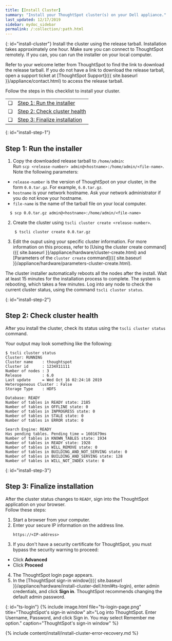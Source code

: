 ```yaml
---
title: [Install Cluster]
summary: "Install your ThoughtSpot cluster(s) on your Dell appliance."
last_updated: 12/17/2019
sidebar: mydoc_sidebar
permalink: /:collection/:path.html
---
```

{: id="install-cluster"}
Install the cluster using the release tarball. Installation takes approximately one hour. Make sure you can connect to ThoughtSpot remotely. If you can, you can run the installer on your local computer.

Refer to your welcome letter from ThoughtSpot to find the link to download the release tarball. If you do not have a link to download the release tarball, open a support ticket at [ThoughtSpot Support]({{ site.baseurl }}/appliance/contact.html) to access the release tarball.

Follow the steps in this checklist to install your cluster.

<table>
  <tr>
    <td>&#10063;</td>
    <td><a href="install-cluster-dell#install-step-1">Step 1: Run the installer</a></td>
  </tr>
  <tr>
    <td>&#10063;</td>
    <td><a href="install-cluster-dell#install-step-2">Step 2: Check cluster health</a></td>
  </tr>
  <tr>
    <td>&#10063;</td>
    <td><a href="install-cluster-dell#install-step-3">Step 3: Finalize installation</a></td>
  </tr>
</table>

{: id="install-step-1"}
## Step 1: Run the installer
1. Copy the downloaded release tarball to `/home/admin`:<br>
  Run `scp <release-number> admin@<hostname>:/home/admin/<file-name>`. Note the following parameters:
* `release-number` is the version of ThoughtSpot on your cluster, in the form `0.0.tar.gz`. For example, `6.0.tar.gz`.
* `hostname` is your network hostname. Ask your network administrator if you do not know your hostname.
* `file-name` is the name of the tarball file on your local computer.
```
  $ scp 0.0.tar.gz admin@<hostname>:/home/admin/<file-name>
```
2. Create the cluster using `tscli cluster create <release-number>`.
```
    $ tscli cluster create 0.0.tar.gz
```
3. Edit the ouput using your specific cluster information. For more information on this process, refer to [Using the cluster create command]({{ site.baseurl }}/appliance/hardware/cluster-create.html) and [Parameters of the `cluster create` command]({{ site.baseurl }}/appliance/hardware/parameters-cluster-create.html).

The cluster installer automatically reboots all the nodes after the install. Wait at least 15 minutes for the installation process to complete. The system is rebooting, which takes a few minutes. Log into any node to check the current cluster status, using the command `tscli cluster status`.

{: id="install-step-2"}
## Step 2: Check cluster health
After you install the cluster, check its status using the `tscli cluster status` command.

Your output may look something like the following:
```
$ tscli cluster status
Cluster: RUNNING
Cluster name    : thoughtspot
Cluster id      : 1234X11111
Number of nodes : 3
Release         : 6.0
Last update     = Wed Oct 16 02:24:18 2019
Heterogeneous Cluster : False
Storage Type    : HDFS

Database: READY
Number of tables in READY state: 2185
Number of tables in OFFLINE state: 0
Number of tables in INPROGRESS state: 0
Number of tables in STALE state: 0
Number of tables in ERROR state: 0

Search Engine: READY
Has pending tables. Pending time = 1601679ms
Number of tables in KNOWN_TABLES state: 1934
Number of tables in READY state: 1928
Number of tables in WILL_REMOVE state: 0
Number of tables in BUILDING_AND_NOT_SERVING state: 0
Number of tables in BUILDING_AND_SERVING state: 128
Number of tables in WILL_NOT_INDEX state: 0
```

{: id="install-step-3"}
## Step 3: Finalize installation
After the cluster status changes to `READY`, sign into the ThoughtSpot application on your browser.<br>
Follow these steps:
1. Start a browser from your computer.
2. Enter your secure IP information on the address line.
    ```
    https://<IP-address>
    ```
3. If you don't have a security certificate for ThoughtSpot, you must bypass the security warning to proceed:
  * Click **Advanced**
  * Click **Proceed**
4. The ThoughtSpot login page appears.
5. In the [ThoughtSpot sign-in window]({{ site.baseurl }}/appliance/hardware/install-cluster-dell.html#ts-login), enter admin credentials, and click **Sign in**.
  ThoughtSpot recommends changing the default admin password.

{: id="ts-login"}
{% include image.html file="ts-login-page.png" title="ThoughtSpot's sign-in window" alt="Log into ThoughtSpot. Enter Username, Password, and click Sign in. You may select Remember me option." caption="ThoughtSpot's sign-in window" %}

{% include content/install/install-cluster-error-recovery.md %}
